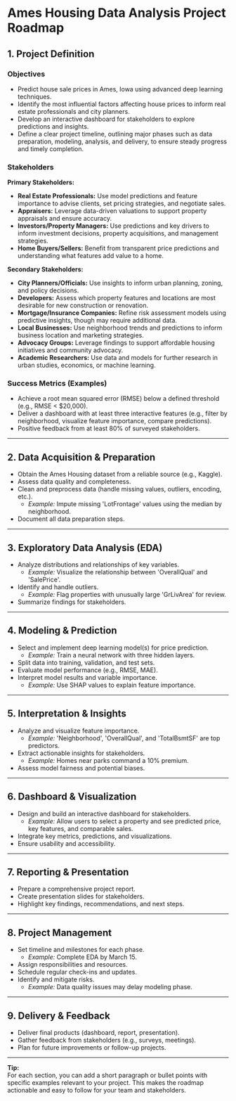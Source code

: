 # Ames Housing Data Analysis Project Roadmap

## 1. Project Definition

### Objectives
- Predict house sale prices in Ames, Iowa using advanced deep learning techniques.
- Identify the most influential factors affecting house prices to inform real estate professionals and city planners.
- Develop an interactive dashboard for stakeholders to explore predictions and insights.
- Define a clear project timeline, outlining major phases such as data preparation, modeling, analysis, and delivery, to ensure steady progress and timely completion.

### Stakeholders

**Primary Stakeholders:**
- **Real Estate Professionals:** Use model predictions and feature importance to advise clients, set pricing strategies, and negotiate sales.
- **Appraisers:** Leverage data-driven valuations to support property appraisals and ensure accuracy.
- **Investors/Property Managers:** Use predictions and key drivers to inform investment decisions, property acquisitions, and management strategies.
- **Home Buyers/Sellers:** Benefit from transparent price predictions and understanding what features add value to a home.

**Secondary Stakeholders:**
- **City Planners/Officials:** Use insights to inform urban planning, zoning, and policy decisions.
- **Developers:** Assess which property features and locations are most desirable for new construction or renovation.
- **Mortgage/Insurance Companies:** Refine risk assessment models using predictive insights, though may require additional data.
- **Local Businesses:** Use neighborhood trends and predictions to inform business location and marketing strategies.
- **Advocacy Groups:** Leverage findings to support affordable housing initiatives and community advocacy.
- **Academic Researchers:** Use data and models for further research in urban studies, economics, or machine learning.

### Success Metrics (Examples)
- Achieve a root mean squared error (RMSE) below a defined threshold (e.g., RMSE < $20,000).
- Deliver a dashboard with at least three interactive features (e.g., filter by neighborhood, visualize feature importance, compare predictions).
- Positive feedback from at least 80% of surveyed stakeholders.

---

## 2. Data Acquisition & Preparation

- Obtain the Ames Housing dataset from a reliable source (e.g., Kaggle).
- Assess data quality and completeness.
- Clean and preprocess data (handle missing values, outliers, encoding, etc.).
    - *Example:* Impute missing 'LotFrontage' values using the median by neighborhood.
- Document all data preparation steps.

---

## 3. Exploratory Data Analysis (EDA)

- Analyze distributions and relationships of key variables.
    - *Example:* Visualize the relationship between 'OverallQual' and 'SalePrice'.
- Identify and handle outliers.
    - *Example:* Flag properties with unusually large 'GrLivArea' for review.
- Summarize findings for stakeholders.

---

## 4. Modeling & Prediction

- Select and implement deep learning model(s) for price prediction.
    - *Example:* Train a neural network with three hidden layers.
- Split data into training, validation, and test sets.
- Evaluate model performance (e.g., RMSE, MAE).
- Interpret model results and variable importance.
    - *Example:* Use SHAP values to explain feature importance.

---

## 5. Interpretation & Insights

- Analyze and visualize feature importance.
    - *Example:* 'Neighborhood', 'OverallQual', and 'TotalBsmtSF' are top predictors.
- Extract actionable insights for stakeholders.
    - *Example:* Homes near parks command a 10% premium.
- Assess model fairness and potential biases.

---

## 6. Dashboard & Visualization

- Design and build an interactive dashboard for stakeholders.
    - *Example:* Allow users to select a property and see predicted price, key features, and comparable sales.
- Integrate key metrics, predictions, and visualizations.
- Ensure usability and accessibility.

---

## 7. Reporting & Presentation

- Prepare a comprehensive project report.
- Create presentation slides for stakeholders.
- Highlight key findings, recommendations, and next steps.

---

## 8. Project Management

- Set timeline and milestones for each phase.
    - *Example:* Complete EDA by March 15.
- Assign responsibilities and resources.
- Schedule regular check-ins and updates.
- Identify and mitigate risks.
    - *Example:* Data quality issues may delay modeling phase.

---

## 9. Delivery & Feedback

- Deliver final products (dashboard, report, presentation).
- Gather feedback from stakeholders (e.g., surveys, meetings).
- Plan for future improvements or follow-up projects.

---

**Tip:**  
For each section, you can add a short paragraph or bullet points with specific examples relevant to your project. This makes the roadmap actionable and easy to follow for your team and stakeholders. 